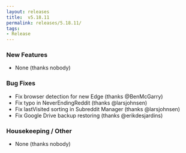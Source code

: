 ```yaml
---
layout: releases
title:  v5.18.11
permalink: releases/5.18.11/
tags:
- Release
---
```


### New Features

- None (thanks nobody)

### Bug Fixes

- Fix browser detection for new Edge (thanks @BenMcGarry)
- Fix typo in NeverEndingReddit (thanks @larsjohnsen)
- Fix lastVisited sorting in Subreddit Manager (thanks @larsjohnsen)
- Fix Google Drive backup restoring (thanks @erikdesjardins)

### Housekeeping / Other

- None (thanks nobody)
